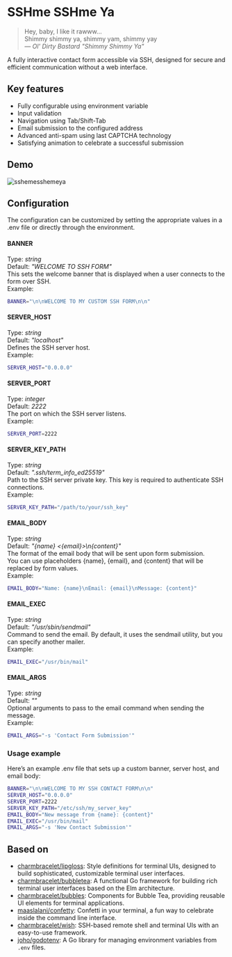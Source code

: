 # SSHme SSHme Ya

> Hey, baby, I like it rawww...   
> Shimmy shimmy ya, shimmy yam, shimmy yay  
> *— Ol' Dirty Bastard "Shimmy Shimmy Ya"*

A fully interactive contact form accessible via SSH, designed for secure and efficient communication without a web interface.

## Key features

- Fully configurable using environment variable
- Input validation
- Navigation using Tab/Shift-Tab
- Email submission to the configured address
- Advanced anti-spam using last CAPTCHA technology
- Satisfying animation to celebrate a successful submission

## Demo

![sshemesshemeya](https://github.com/user-attachments/assets/f332a06b-ec58-4330-a106-4851e9398f74)


## Configuration

The configuration can be customized by setting the appropriate values in a .env file or directly through the environment.

#### BANNER
Type: *string*  
Default: *"WELCOME TO SSH FORM"*  
This sets the welcome banner that is displayed when a user connects to the form over SSH.  
Example:
```sh
BANNER="\n\nWELCOME TO MY CUSTOM SSH FORM\n\n"
```

#### SERVER_HOST
Type: *string*  
Default: *"localhost"*  
Defines the SSH server host.  
Example:
```sh
SERVER_HOST="0.0.0.0"
```

#### SERVER_PORT
Type: *integer*  
Default: *2222*  
The port on which the SSH server listens.  
Example:
```sh
SERVER_PORT=2222
```

#### SERVER_KEY_PATH
Type: *string*  
Default: *".ssh/term_info_ed25519"*  
Path to the SSH server private key. This key is required to authenticate SSH connections.  
Example:
```sh
SERVER_KEY_PATH="/path/to/your/ssh_key"
```

#### EMAIL_BODY
Type: *string*  
Default: *"{name} <{email}>\n{content}"*  
The format of the email body that will be sent upon form submission.  
You can use placeholders {name}, {email}, and {content} that will be replaced by form values.  
Example:
```sh
EMAIL_BODY="Name: {name}\nEmail: {email}\nMessage: {content}"
```

#### EMAIL_EXEC
Type: *string*  
Default: *"/usr/sbin/sendmail"*  
Command to send the email. By default, it uses the sendmail utility, but you can specify another mailer.  
Example:
```sh
EMAIL_EXEC="/usr/bin/mail"
```

#### EMAIL_ARGS
Type: *string*  
Default: *""*  
Optional arguments to pass to the email command when sending the message.  
Example:
```sh
EMAIL_ARGS="-s 'Contact Form Submission'"
```

### Usage example

Here’s an example .env file that sets up a custom banner, server host, and email body:

```sh
BANNER="\n\nWELCOME TO MY SSH CONTACT FORM\n\n"
SERVER_HOST="0.0.0.0"
SERVER_PORT=2222
SERVER_KEY_PATH="/etc/ssh/my_server_key"
EMAIL_BODY="New message from {name}: {content}"
EMAIL_EXEC="/usr/bin/mail"
EMAIL_ARGS="-s 'New Contact Submission'"
```

## Based on

- [charmbracelet/lipgloss](https://github.com/charmbracelet/lipgloss): Style definitions for terminal UIs, designed to build sophisticated, customizable terminal user interfaces.
- [charmbracelet/bubbletea](https://github.com/charmbracelet/bubbletea): A functional Go framework for building rich terminal user interfaces based on the Elm architecture.
- [charmbracelet/bubbles](https://github.com/charmbracelet/bubbles): Components for Bubble Tea, providing reusable UI elements for terminal applications.
- [maaslalani/confetty](https://github.com/maaslalani/confetty): Confetti in your terminal, a fun way to celebrate inside the command line interface.
- [charmbracelet/wish](https://github.com/charmbracelet/wish): SSH-based remote shell and terminal UIs with an easy-to-use framework.
- [joho/godotenv](https://github.com/joho/godotenv): A Go library for managing environment variables from `.env` files.
